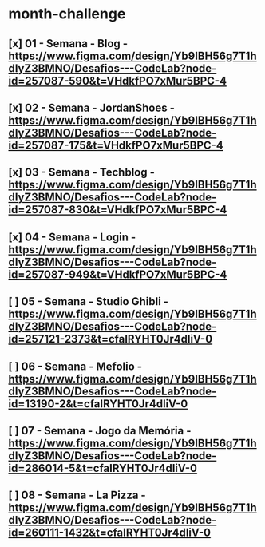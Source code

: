 # month-challenge

## [x] 01 - Semana - Blog - <https://www.figma.com/design/Yb9IBH56g7T1hdIyZ3BMNO/Desafios---CodeLab?node-id=257087-590&t=VHdkfPO7xMur5BPC-4>

## [x] 02 - Semana - JordanShoes - <https://www.figma.com/design/Yb9IBH56g7T1hdIyZ3BMNO/Desafios---CodeLab?node-id=257087-175&t=VHdkfPO7xMur5BPC-4>

## [x] 03 - Semana - Techblog - <https://www.figma.com/design/Yb9IBH56g7T1hdIyZ3BMNO/Desafios---CodeLab?node-id=257087-830&t=VHdkfPO7xMur5BPC-4>

## [x] 04 - Semana - Login - <https://www.figma.com/design/Yb9IBH56g7T1hdIyZ3BMNO/Desafios---CodeLab?node-id=257087-949&t=VHdkfPO7xMur5BPC-4>

## [ ] 05 - Semana - Studio Ghibli - <https://www.figma.com/design/Yb9IBH56g7T1hdIyZ3BMNO/Desafios---CodeLab?node-id=257121-2373&t=cfaIRYHT0Jr4dliV-0>

## [ ] 06 - Semana - Mefolio - <https://www.figma.com/design/Yb9IBH56g7T1hdIyZ3BMNO/Desafios---CodeLab?node-id=13190-2&t=cfaIRYHT0Jr4dliV-0>

## [ ] 07 - Semana - Jogo da Memória - <https://www.figma.com/design/Yb9IBH56g7T1hdIyZ3BMNO/Desafios---CodeLab?node-id=286014-5&t=cfaIRYHT0Jr4dliV-0>

## [ ] 08 - Semana - La Pizza - <https://www.figma.com/design/Yb9IBH56g7T1hdIyZ3BMNO/Desafios---CodeLab?node-id=260111-1432&t=cfaIRYHT0Jr4dliV-0>
